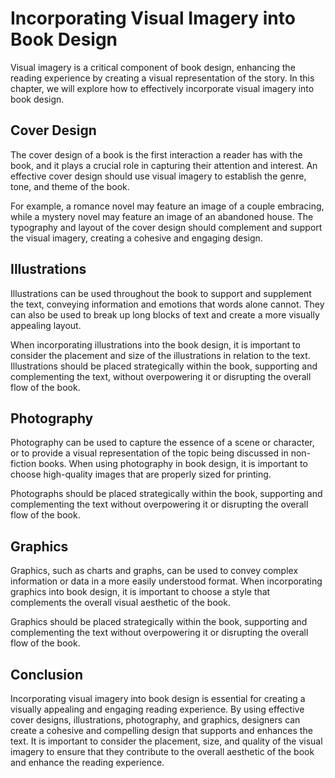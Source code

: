 Incorporating Visual Imagery into Book Design
========================================================================

Visual imagery is a critical component of book design, enhancing the reading experience by creating a visual representation of the story. In this chapter, we will explore how to effectively incorporate visual imagery into book design.

Cover Design
------------

The cover design of a book is the first interaction a reader has with the book, and it plays a crucial role in capturing their attention and interest. An effective cover design should use visual imagery to establish the genre, tone, and theme of the book.

For example, a romance novel may feature an image of a couple embracing, while a mystery novel may feature an image of an abandoned house. The typography and layout of the cover design should complement and support the visual imagery, creating a cohesive and engaging design.

Illustrations
-------------

Illustrations can be used throughout the book to support and supplement the text, conveying information and emotions that words alone cannot. They can also be used to break up long blocks of text and create a more visually appealing layout.

When incorporating illustrations into the book design, it is important to consider the placement and size of the illustrations in relation to the text. Illustrations should be placed strategically within the book, supporting and complementing the text, without overpowering it or disrupting the overall flow of the book.

Photography
-----------

Photography can be used to capture the essence of a scene or character, or to provide a visual representation of the topic being discussed in non-fiction books. When using photography in book design, it is important to choose high-quality images that are properly sized for printing.

Photographs should be placed strategically within the book, supporting and complementing the text without overpowering it or disrupting the overall flow of the book.

Graphics
--------

Graphics, such as charts and graphs, can be used to convey complex information or data in a more easily understood format. When incorporating graphics into book design, it is important to choose a style that complements the overall visual aesthetic of the book.

Graphics should be placed strategically within the book, supporting and complementing the text without overpowering it or disrupting the overall flow of the book.

Conclusion
----------

Incorporating visual imagery into book design is essential for creating a visually appealing and engaging reading experience. By using effective cover designs, illustrations, photography, and graphics, designers can create a cohesive and compelling design that supports and enhances the text. It is important to consider the placement, size, and quality of the visual imagery to ensure that they contribute to the overall aesthetic of the book and enhance the reading experience.
